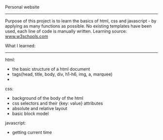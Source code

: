 Personal website
******************************
Purpose of this project is to learn the basics of html, css and javascript - by applying as many functions as possible.
No existing templates have been used, each line of code is manually written.
Learning source: www.w3schools.com


What I learned:
************************
html:
- the basic structure of a html document
- tags(head, title, body, div, h1-h6, img, a, marquee) 
- 

css:
- background of the body of the html
- css selectors and their {key: value} attributes
- absolute and relative layout
- basic block model

javascript:
- getting current time